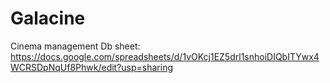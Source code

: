 # Galacine
Cinema management
Db sheet: https://docs.google.com/spreadsheets/d/1vOKcj1EZ5drl1snhoiDIQbITYwx4WCRSDpNqUf8Phwk/edit?usp=sharing

